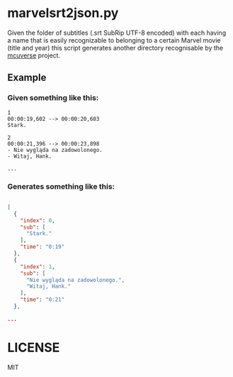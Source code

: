 # marvelsrt2json.py

Given the folder of subtitles (.srt SubRip UTF-8 encoded) with each having a name
that is easily recognizable to belonging to a certain Marvel movie (title and year)
this script generates another directory recognisable by the 
[mcuverse](https://github.com/seanlennaerts/mcuverse) project.

## Example

### Given something like this:

```srt
1
00:00:19,602 --> 00:00:20,603
Stark.

2
00:00:21,396 --> 00:00:23,898
- Nie wygląda na zadowolonego.
- Witaj, Hank.

...
```

### Generates something like this:

```json

[
  {
    "index": 0,
    "sub": [
      "Stark."
    ],
    "time": "0:19"
  },
  {
    "index": 1,
    "sub": [
      "Nie wygląda na zadowolonego.",
      "Witaj, Hank."
    ],
    "time": "0:21"
  },

...
```

# LICENSE
MIT